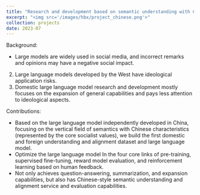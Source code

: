 ```yaml
---
title: "Research and development based on semantic understanding with Chinese characteristics"
excerpt: "<img src='/images/hbx/project_chinese.png'>"
collection: projects
date: 2023-07
---
```


Background:

* Large models are widely used in social media, and incorrect remarks and opinions may have a negative social impact.
2. Large language models developed by the West have ideological application risks.
3. Domestic large language model research and development mostly focuses on the expansion of general capabilities and pays less attention to ideological aspects.

Contributions:

* Based on the large language model independently developed in China, focusing on the vertical field of semantics with Chinese characteristics (represented by the core socialist values), we build the first domestic and foreign understanding and alignment dataset and large language model.
* Optimize the large language model In the four core links of pre-training, supervised fine-tuning, reward model evaluation, and reinforcement learning based on human feedback.
* Not only achieves question-answering, summarization, and expansion capabilities, but also has Chinese-style semantic understanding and alignment service and evaluation capabilities.
